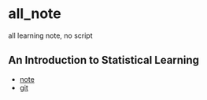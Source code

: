 # all_note
all learning note, no script
## An Introduction to Statistical Learning
- [note](https://www.dropbox.com/s/c6zj1liwccwb6l4/ISLR%20First%20Printing.pdf?dl=0)
- [git](https://github.com/xshii/ISLRInPython)

